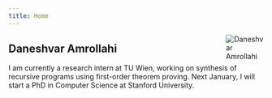 ```yaml
---
title: Home
---
```


<img src="https://daneshvar-amrollahi.github.io/files/profile-pic.jpg" style="max-width:15%;min-width:40px;float:right;" alt="Daneshvar Amrollahi"/>

## Daneshvar Amrollahi

I am currently a research intern at TU Wien, working on synthesis of recursive programs using first-order theorem proving. Next January, I will start a PhD in Computer Science at Stanford University.